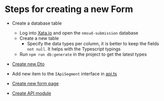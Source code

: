# Steps for creating a new Form

- Create a database table
  - Log into [Xata.io](https://xata.io) and open the `nmsud-submission` database
  - Create a new table
    - Specify the data types per column, it is better to keep the fields `not null`. It helps with the Typescript typings
  - Run `npm run db:generate` in the project to get the latest types

- [Create new Dto](/src/contracts/dto/forms/NewDto.md)
- Add new item to the `IApiSegment` interface in [api.ts](/src/constants/api.ts)
- [Create new form page](/src/web/pages/form/NewFormPage.md)
- [Create API module](/src/api/module/NewApiModule.md)

